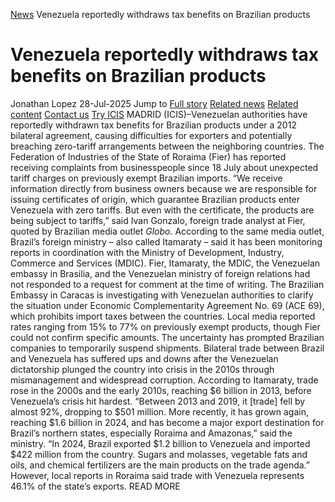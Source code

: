 [News](https://www.icis.com/explore/resources/news/) Venezuela reportedly withdraws tax benefits on Brazilian products
# Venezuela reportedly withdraws tax benefits on Brazilian products
Jonathan Lopez
28-Jul-2025
Jump to
[Full story](https://www.icis.com/explore/resources/news/2025/07/28/11122792/venezuela-reportedly-withdraws-tax-benefits-on-brazilian-products/#full-story)
[Related news](https://www.icis.com/explore/resources/news/2025/07/28/11122792/venezuela-reportedly-withdraws-tax-benefits-on-brazilian-products/#related-articles)
[Related content](https://www.icis.com/explore/resources/news/2025/07/28/11122792/venezuela-reportedly-withdraws-tax-benefits-on-brazilian-products/#related-contents)
[Contact us](https://www.icis.com/explore/resources/news/2025/07/28/11122792/venezuela-reportedly-withdraws-tax-benefits-on-brazilian-products/#contact-us)
[Try ICIS](https://www.icis.com/explore/contact/try-icis-today/?intcmp=individual-news_try-icis)
MADRID (ICIS)–Venezuelan authorities have reportedly withdrawn tax benefits for Brazilian products under a 2012 bilateral agreement, causing difficulties for exporters and potentially breaching zero-tariff arrangements between the neighboring countries. 
The Federation of Industries of the State of Roraima (Fier) has reported receiving complaints from businesspeople since 18 July about unexpected tariff charges on previously exempt Brazilian imports. 
“We receive information directly from business owners because we are responsible for issuing certificates of origin, which guarantee Brazilian products enter Venezuela with zero tariffs. But even with the certificate, the products are being subject to tariffs,” said Ivan Gonzalo, foreign trade analyst at Fier, quoted by Brazilian media outlet _Globo._
According to the same media outlet, Brazil’s foreign ministry – also called Itamaraty – said it has been monitoring reports in coordination with the Ministry of Development, Industry, Commerce and Services (MDIC). 
Fier, Itamaraty, the MDIC, the Venezuelan embassy in Brasilia, and the Venezuelan ministry of foreign relations had not responded to a request for comment at the time of writing. 
The Brazilian Embassy in Caracas is investigating with Venezuelan authorities to clarify the situation under Economic Complementarity Agreement No. 69 (ACE 69), which prohibits import taxes between the countries. 
Local media reported rates ranging from 15% to 77% on previously exempt products, though Fier could not confirm specific amounts. 
The uncertainty has prompted Brazilian companies to temporarily suspend shipments. 
Bilateral trade between Brazil and Venezuela has suffered ups and downs after the Venezuelan dictatorship plunged the country into crisis in the 2010s through mismanagement and widespread corruption. 
According to Itamaraty, trade rose in the 2000s and the early 2010s, reaching $6 billion in 2013, before Venezuela’s crisis hit hardest. 
“Between 2013 and 2019, it [trade] fell by almost 92%, dropping to $501 million. More recently, it has grown again, reaching $1.6 billion in 2024, and has become a major export destination for Brazil’s northern states, especially Roraima and Amazonas,” said the ministry. 
“In 2024, Brazil exported $1.2 billion to Venezuela and imported $422 million from the country. Sugars and molasses, vegetable fats and oils, and chemical fertilizers are the main products on the trade agenda.” 
However, local reports in Roraima said trade with Venezuela represents 46.1% of the state’s exports. 
READ MORE